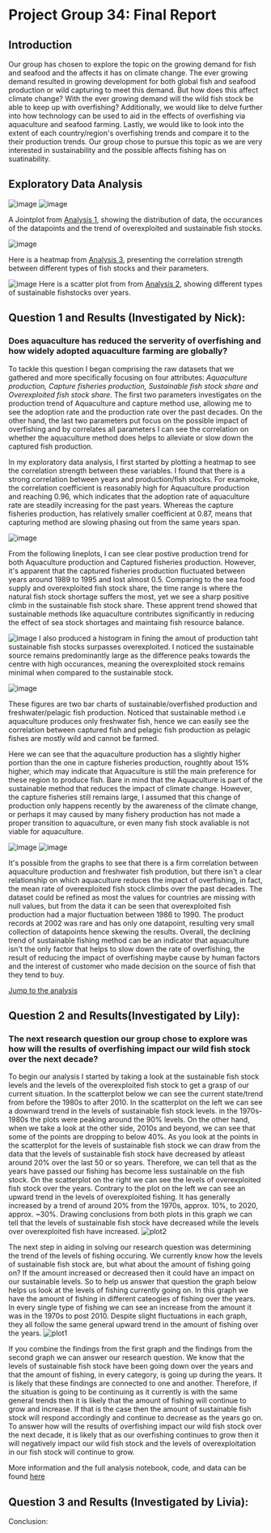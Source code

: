 # Project Group 34: Final Report

## Introduction

Our group has chosen to explore the topic on the growing demand for fish and seafood and the affects it has on climate change. The ever growing demand resulted in growing development for both global fish and seafood production or wild capturing to meet this demand. But how does this affect climate change? With the ever growing demand will the wild fish stock be able to keep up with overfishing? Additionally, we would like to delve further into how technology can be used to aid in the effects of overfishing via aquaculture and seafood farming. Lastly, we would like to look into the extent of each country/region's overfishing trends and compare it to the their production trends. Our group chose to pursue this topic as we are very interested in sustainability and the possible affects fishing has on suatinability.

## Exploratory Data Analysis

![image](./images/EDA1.png)
![image](./images/EDA2.png)

A Jointplot from [Analysis 1](./notebooks/nick.ipynb), showing the distribution of data, the occurances of the datapoints and the trend of overexploited and sustainable fish stocks.

![image](./images/EDA3.png)

Here is a heatmap from [Analysis 3](./notebooks/livia.ipynb), presenting the correlation strength between different types of fish stocks and their parameters.

![image](./images/EDA4.png)
Here is a scatter plot from from [Analysis 2](./notebooks/lily.ipynb), showing different types of sustainable fishstocks over years.

## Question 1 and Results (Investigated by Nick):

### **Does aquaculture has reduced the serverity of overfishing and how widely adopted aquaculture farming are globally?**

To tackle this question I began comprising the raw datasets that we gathered and more specifically focusing on four attributes: *Aquaculture production, Capture fisheries production, Sustainable fish stock share and Overexploited fish stock share*. The first two parameters investigates on the production trend of Aquaculture and capture method use, allowing me to see the adoption rate and the production rate over the past decades. On the other hand, the last two parameters put focus on the possible impact of overfishing and by correlates all parameters I can see the correlation on whether the aquaculture method does helps to alleviate or slow down the captured fish production.

In my exploratory data analysis, I first started by plotting a heatmap to see the correlation strength between these variables. I found that there is a strong correlation between years and production/fish stocks. For examoke, the correlation coefficient is reasonably high for Aquaculture production and reaching 0.96, which indicates that the adoption rate of aquaculture rate are steadily increasing for the past years. Whereas the capture fisheries production, has relatively smaller coefficient at 0.87, means that capturing method are slowing phasing out from the same years span.

![image](./images/nick1.png)

From the following lineplots, I can see clear postive production trend for both Aquaculture production and Captured fisheries production. However, it's apparent that the captured fisheries production fluctuated between years around 1989 to 1995 and lost almost 0.5. Comparing to the sea food supply and overexploited fish stock share, the time range is where the natural fish stock shortage suffers the most, yet we see a sharp positive climb in the sustainable fish stock share. These apprent trend showed that sustainable methods like aquaculture contributes significantly in reducing the effect of sea stock shortages and maintaing fish resource balance.

![image](./images/nick2.png)
I also produced a histogram in fining the amout of production taht sustainable fish stocks surpasses overexploited. I noticed the sustainable source remains predominantly large as the difference peaks towards the centre with high occurances, meaning the overexploited stock remains minimal when compared to the sustainable stock.

![image](./images/nick3.png)

These figures are two bar charts of sustainable/overfished production and freshwater/pelagic fish production. Noticed that sustainable method i.e aquaculture produces only freshwater fish, hence we can easily see the correlation between captured fish and pelagic fish production as pelagic fishes are mostly wild and cannot be farmed.

Here we can see that the aquaculture production has a slightly higher portion than the one in capture fisheries production, roughtly about 15% higher, which may indicate that Aquaculture is still the main preference for these region to produce fish. Bare in mind that the Aquaculture is part of the sustainable method that reduces the impact of climate change. However, the capture fisheries still remains large, I assumed that this change of production only happens recently by the awareness of the climate change, or perhaps it may caused by many fishery production has not made a proper transition to aquaculture, or even many fish stock avaliable is not viable for aquaculture.

![image](./images/nick4.png)
![image](./images/nick5.png)

It's possible from the graphs to see that there is a firm correlation between aquaculture production and freshwater fish prodution, but there isn't a clear relationship on which aquaculture reduces the impact of overfishing, in fact, the mean rate of overexploited fish stock climbs over the past decades. The dataset could be refined as most the values for countries are missing with null values, but from the data it can be seen that overexploited fish production had a major fluctuation between 1986 to 1990. The product records at 2002 was rare and has only one datapoint, resulting very small collection of datapoints hence skewing the results. Overall, the declining trend of sustainable fishing method can be an indicator that aquaculture isn't the only factor that helps to slow down the rate of overfishing, the result of reducing the impact of overfishing maybe cause by human factors and the interest of customer who made decision on the source of fish that they tend to buy.

[Jump to the analysis](./notebooks/nick.ipynb)

## Question 2 and Results(Investigated by Lily):

### **The next research question our group chose to explore was how will the results of overfishing impact our wild fish stock over the next decade?**

To begin our analysis I started by taking a look at the sustainable fish stock levels and the levels of the overexploited fish stock to get a grasp of our current situation. In the scatterplot below we can see the current state/trend from before the 1980s to after 2010. In the scatterplot on the left we can see a downward trend in the levels of sustainable fish stock levels. in the 1970s-1980s the plots were peaking around the 90% levels. On the other hand, when we take a look at the other side, 2010s and beyond, we can see that some of the points are dropping to below 40%. As you look at the points in the scatterplot for the levels of sustainable fish stock we can draw from the data that the levels of sustainable fish stock have decreased by atleast around 20% over the last 50 or so years. Therefore, we can tell that as the years have passed our fishing has become less sustainable on the fish stock. On the scatterplot on the right we can see the levels of overexploited fish stock over the years. Contrary to the plot on the left we can see an upward trend in the levels of overexploited fishing. It has generally increased by a trend of around 20% from the 1970s, approx. 10%, to 2020, approx. ~30%. Drawing conclusions from both plots in this graph we can tell that the levels of sustainable fish stock have decreased while the levels over overexploited fish have increased. 
![plot2](./images/lily2.png)

The next step in aiding in solving our research question was determining the trend of the levels of fishing occuring. We currently know how the levels of sustainable fish stock are, but what about the amount of fishing going on? If the amount increased or decreased then it could have an impact on our sustainable levels. So to help us answer that question the graph below helps us look at the levels of fishing currently going on. In this graph we have the amount of fishing in different cateogies of fishing over the years. In every single type of fishing we can see an increase from the amount it was in the 1970s to post 2010. Despite slight fluctuations in each graph, they all follow the same general upward trend in the amount of fishing over the years.
![plot1](./images/lily1.png)

If you combine the findings from the first graph and the findings from the second graph we can answer our research question. We know that the levels of sustainable fish stock have been going down over the years and that the amount of fishing, in every category, is going up during the years. It is likely that these findings are connected to one and another. Therefore, if the situation is going to be continuing as it currently is with the same general trends then it is likely that the amount of fishing will continue to grow and increase. If that is the case then the amount of sustainable fish stock will respond accordingly and continue to decrease as the years go on. To answer how will the results of overfishing impact our wild fish stock over the next decade, it is likely that as our overfishing continues to grow then it will negatively impact our wild fish stock and the levels of overexploitation in our fish stock will continue to grow.

More information and the full analysis notebook, code, and data can be found [here](./notebooks/lily.ipynb)

## Question 3 and Results (Investigated by Livia):

Conclusion: